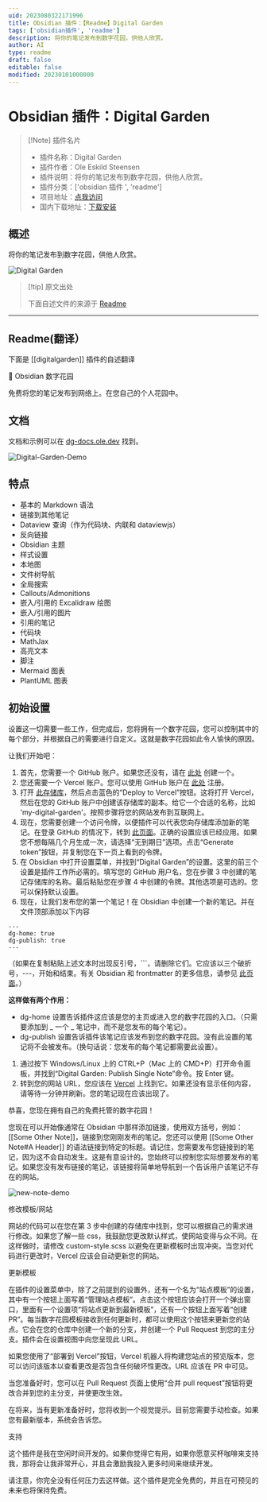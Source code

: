```yaml
---
uid: 2023080322171996
title: Obsidian 插件：【Readme】Digital Garden
tags: ['obsidian插件', 'readme']
description: 将你的笔记发布到数字花园，供他人欣赏。
author: AI
type: readme
draft: false
editable: false
modified: 20230101000000
---
```


# Obsidian 插件：Digital Garden

> [!Note] 插件名片
> - 插件名称：Digital Garden
> - 插件作者：Ole Eskild Steensen
> - 插件说明：将你的笔记发布到数字花园，供他人欣赏。
> - 插件分类：['obsidian 插件 ', 'readme']
> - 项目地址：[点我访问](https://github.com/oleeskild/obsidian-digital-garden)
> - 国内下载地址：[下载安装](https://pkmer.cn/products/plugin/pluginMarket/?digitalgarden)

## 概述

将你的笔记发布到数字花园，供他人欣赏。

![Digital Garden](https://cdn.pkmer.cn/covers/digitalgarden.gif!pkmer)

> [!tip] 原文出处
>
>下面自述文件的来源于 [Readme](https://ghproxy.net/https://raw.githubusercontent.com/oleeskild/obsidian-digital-garden/main/README.md)
>

---

## Readme(翻译）

下面是 [[digitalgarden]] 插件的自述翻译

🏡 Obsidian 数字花园

免费将您的笔记发布到网络上。在您自己的个人花园中。

## 文档

文档和示例可以在 [dg-docs.ole.dev](https://dg-docs.ole.dev/) 找到。

![Digital-Garden-Demo](https://raw.githubusercontent.com/oleeskild/obsidian-digital-garden/main/img/dg-demo.gif)

## 特点

* 基本的 Markdown 语法
* 链接到其他笔记
* Dataview 查询（作为代码块、内联和 dataviewjs）
* 反向链接
* Obsidian 主题
* 样式设置
* 本地图
* 文件树导航
* 全局搜索
* Callouts/Admonitions
* 嵌入/引用的 Excalidraw 绘图
* 嵌入/引用的图片
* 引用的笔记
* 代码块
* MathJax
* 高亮文本
* 脚注
* Mermaid 图表
* PlantUML 图表

## 初始设置

设置这一切需要一些工作，但完成后，您将拥有一个数字花园，您可以控制其中的每个部分，并根据自己的需要进行自定义。这就是数字花园如此令人愉快的原因。

让我们开始吧：

1. 首先，您需要一个 GitHub 账户。如果您还没有，请在 [此处](https://github.com/signup) 创建一个。
2. 您还需要一个 Vercel 账户。您可以使用 GitHub 账户在 [此处](https://vercel.com/signup) 注册。
3. 打开 [此存储库](https://github.com/oleeskild/digitalgarden)，然后点击蓝色的“Deploy to Vercel”按钮。这将打开 Vercel，然后在您的 GitHub 账户中创建该存储库的副本。给它一个合适的名称，比如 'my-digital-garden'。按照步骤将您的网站发布到互联网上。
4. 现在，您需要创建一个访问令牌，以便插件可以代表您向存储库添加新的笔记。在登录 GitHub 的情况下，转到 [此页面](https://github.com/settings/tokens/new?scopes=repo)。正确的设置应该已经应用。如果您不想每隔几个月生成一次，请选择“无到期日”选项。点击“Generate token”按钮，并复制您在下一页上看到的令牌。
5. 在 Obsidian 中打开设置菜单，并找到“Digital Garden”的设置。这里的前三个设置是插件工作所必需的。填写您的 GitHub 用户名，您在步骤 3 中创建的笔记存储库的名称。最后粘贴您在步骤 4 中创建的令牌。其他选项是可选的。您可以保持默认设置。
6. 现在，让我们发布您的第一个笔记！在 Obsidian 中创建一个新的笔记。并在文件顶部添加以下内容

```
---
dg-home: true
dg-publish: true
---
```

（如果在复制粘贴上述文本时出现反引号，\`\`\`，请删除它们。它应该以三个破折号，---，开始和结束。有关 Obsidian 和 frontmatter 的更多信息，请参见 [此页面](https://help.obsidian.md/Advanced+topics/YAML+front+matter)。）

**这样做有两个作用：**

* dg-home 设置告诉插件这应该是您的主页或进入您的数字花园的入口。（只需要添加到 _ 一个 _ 笔记中，而不是您发布的每个笔记）。
* dg-publish 设置告诉插件该笔记应该发布到您的数字花园。没有此设置的笔记将不会被发布。（换句话说：您发布的每个笔记都需要此设置）。

1. 通过按下 Windows/Linux 上的 CTRL+P（Mac 上的 CMD+P）打开命令面板，并找到“Digital Garden: Publish Single Note”命令。按 Enter 键。
2. 转到您的网站 URL，您应该在 [Vercel](https://vercel.com/dashboard) 上找到它。如果还没有显示任何内容，请等待一分钟并刷新。您的笔记现在应该出现了。

恭喜，您现在拥有自己的免费托管的数字花园！

您现在可以开始像通常在 Obsidian 中那样添加链接，使用双方括号，例如：[[Some Other Note]]，链接到您刚刚发布的笔记。您还可以使用 [[Some Other Note#A Header]] 的语法链接到特定的标题。请记住，您需要发布您链接到的笔记，因为这不会自动发生。这是有意设计的。您始终可以控制您实际想要发布的笔记。如果您没有发布链接的笔记，该链接将简单地导航到一个告诉用户该笔记不存在的网站。

![new-note-demo](https://raw.githubusercontent.com/oleeskild/obsidian-digital-garden/main/img/new-note-demo.gif)

修改模板/网站

网站的代码可以在您在第 3 步中创建的存储库中找到，您可以根据自己的需求进行修改。如果您了解一些 css，我鼓励您更改默认样式，使网站变得与众不同。在这样做时，请修改 custom-style.scss 以避免在更新模板时出现冲突。当您对代码进行更改时，Vercel 应该会自动更新您的网站。

更新模板

在插件的设置菜单中，除了之前提到的设置外，还有一个名为“站点模板”的设置，其中有一个按钮上面写着“管理站点模板”。点击这个按钮应该会打开一个弹出窗口，里面有一个设置项“将站点更新到最新模板”，还有一个按钮上面写着“创建 PR”。每当数字花园模板接收到任何更新时，都可以使用这个按钮来更新您的站点。它会在您的仓库中创建一个新的分支，并创建一个 Pull Request 到您的主分支。插件会在设置视图中向您呈现此 URL。

如果您使用了“部署到 Vercel”按钮，Vercel 机器人将构建您站点的预览版本，您可以访问该版本以查看更改是否包含任何破坏性更改。URL 应该在 PR 中可见。

当您准备好时，您可以在 Pull Request 页面上使用“合并 pull request”按钮将更改合并到您的主分支，并使更改生效。

在将来，当有更新准备好时，您将收到一个视觉提示。目前您需要手动检查。如果您有最新版本，系统会告诉您。

支持

这个插件是我在空闲时间开发的。如果你觉得它有用，如果你愿意买杯咖啡来支持我，那将会让我非常开心，并且会激励我投入更多时间来继续开发。

请注意，你完全没有任何压力去这样做。这个插件是完全免费的，并且在可预见的未来也将保持免费。
